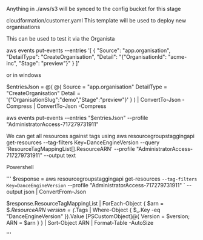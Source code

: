 Anything in ./aws/s3 will be synced to the config bucket for this stage

cloudformation/customer.yaml
This template will be used to deploy new organisations

This can be used to test it via the Organista

aws events put-events --entries '[
  {
    "Source": "app.organisation",
    "DetailType": "CreateOrganisation",
    "Detail": "{\"OrganisationId\": \"acme-inc\", \"Stage\": \"preview\"}"
  }
]'

or in windows

$entriesJson = @(
  @{
    Source = "app.organisation"
    DetailType = "CreateOrganisation"
    Detail = '{"OrganisationSlug":"demo","Stage":"preview"}'
  }
) | ConvertTo-Json -Compress | ConvertTo-Json -Compress

aws events put-events --entries "$entriesJson" --profile "AdministratorAccess-717279731911"


We can get all resources against tags using
aws resourcegroupstaggingapi get-resources --tag-filters Key=DanceEngineVersion  --query 'ResourceTagMappingList[].ResourceARN' --profile "AdministratorAccess-717279731911" 
--output text

Powershell

'''
$response = aws resourcegroupstaggingapi get-resources `
  --tag-filters Key=DanceEngineVersion `
  --profile "AdministratorAccess-717279731911" `
  --output json | ConvertFrom-Json

$response.ResourceTagMappingList |
  ForEach-Object {
    $arn = $_.ResourceARN
    $version = ($_.Tags | Where-Object { $_.Key -eq "DanceEngineVersion" }).Value
    [PSCustomObject]@{ Version = $version; ARN = $arn }
  } | Sort-Object ARN | Format-Table -AutoSize

'''